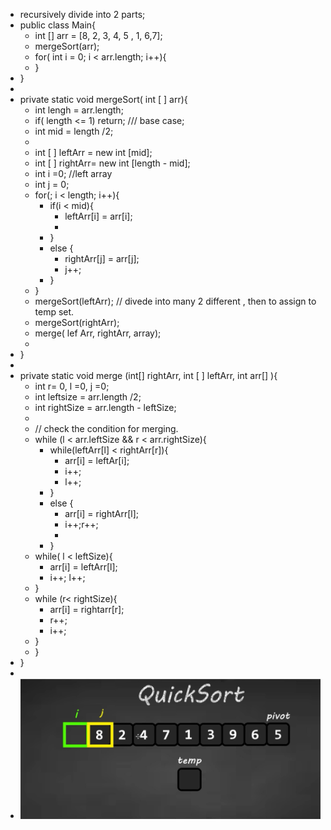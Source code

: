 - recursively divide into 2 parts;
- public class Main{
	- int [] arr = [8, 2, 3, 4, 5 , 1, 6,7];
	- mergeSort(arr);
	- for( int i = 0; i < arr.length; i++){
	- }
- }
-
- private static void mergeSort( int [ ] arr){
	- int lengh = arr.length;
	- if( length <= 1)   return; /// base case;
	- int mid = length /2;
	-
	- int [ ] leftArr = new int [mid];
	- int [ ] rightArr= new int [length - mid];
	- int i  =0; //left array
	- int j = 0;
	- for(; i < length;  i++){
		- if(i < mid){
			- leftArr[i] = arr[i];
			-
		- }
		- else {
			- rightArr[j] = arr[j];
			- j++;
		- }
	- }
	- mergeSort(leftArr);   // divede into many 2 different , then to assign to temp set.
	- mergeSort(rightArr);
	- merge( lef Arr, rightArr, array);
	-
- }
-
- private static void merge (int[] rightArr, int [ ] leftArr, int arr[]  ){
	- int  r= 0, l =0, j =0;
	- int leftsize = arr.length /2;
	- int rightSize = arr.length - leftSize;
	-
	- // check the condition for merging.
	- while (l < arr.leftSize && r < arr.rightSize){
		- while(leftArr[l]  <  rightArr[r]){
			- arr[i] = leftAr[i];
			- i++;
			- l++;
		- }
		- else {
			- arr[i] =  rightArr[l];
			- i++;r++;
			-
		- }
	- while(  l < leftSize){
		- arr[i] = leftArr[l];
		- i++; l++;
	- }
	- while (r< rightSize){
		- arr[i] = rightarr[r];
		- r++;
		- i++;
	- }
	- }
- }
-
- ![image.png](../assets/image_1692836790014_0.png)